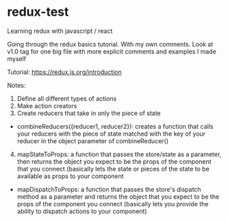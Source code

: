 # redux-test
Learning redux with javascript / react

Going through the redux basics tutorial. With my own comments.
Look at v1.0 tag for one big file with more explicit comments and examples I made myself

Tutorial: https://redux.js.org/introduction

Notes:

1. Define all different types of actions
2. Make action creators
3. Create reducers that take in only the piece of state
- combineReducers({reducer1, reducer2}): creates a function that calls your reducers with the piece of state matched with the key of your reducer in the object parameter of combineReducer()
4. mapStateToProps: a function that passes the store/state as a parameter, then returns the object you expect to be the props of the component that you connect (basically lets the state or pieces of the state to be available as props to your component
- mapDispatchToProps: a function that passes the store's dispatch method as a parameter and returns the object that you expect to be the props of the component you connect (basically lets you provide the ability to dispatch actions to your component)
